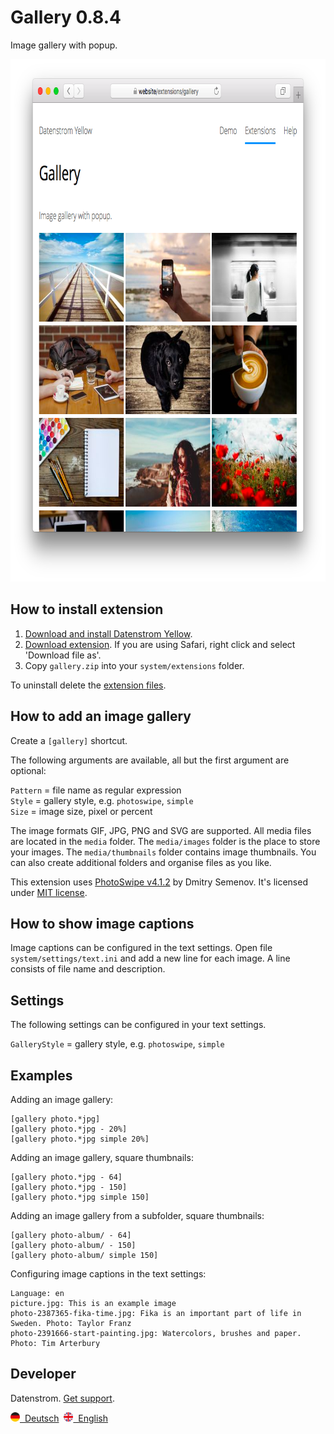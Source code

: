 Gallery 0.8.4
=============
Image gallery with popup.

<p align="center"><img src="gallery-screenshot.png?raw=true" width="795" height="836" alt="Screenshot"></p>

## How to install extension

1. [Download and install Datenstrom Yellow](https://github.com/datenstrom/yellow/).
2. [Download extension](https://github.com/datenstrom/yellow-extensions/raw/master/zip/gallery.zip). If you are using Safari, right click and select 'Download file as'.
3. Copy `gallery.zip` into your `system/extensions` folder.

To uninstall delete the [extension files](extension.ini).

## How to add an image gallery

Create a `[gallery]` shortcut.

The following arguments are available, all but the first argument are optional:
  
`Pattern` = file name as regular expression  
`Style` = gallery style, e.g. `photoswipe`, `simple`  
`Size` = image size, pixel or percent  

The image formats GIF, JPG, PNG and SVG are supported. All media files are located in the `media` folder. The `media/images` folder is the place to store your images. The `media/thumbnails` folder contains image thumbnails. You can also create additional folders and organise files as you like.

This extension uses [PhotoSwipe v4.1.2](https://github.com/dimsemenov/photoswipe) by Dmitry Semenov. It's licensed under [MIT license](https://opensource.org/licenses/MIT).

## How to show image captions

Image captions can be configured in the text settings. Open file `system/settings/text.ini` and add a new line for each image. A line consists of file name and description.

## Settings

The following settings can be configured in your text settings.

`GalleryStyle` = gallery style, e.g. `photoswipe`, `simple`  

## Examples

Adding an image gallery:

    [gallery photo.*jpg]
    [gallery photo.*jpg - 20%]
    [gallery photo.*jpg simple 20%]

Adding an image gallery, square thumbnails:

    [gallery photo.*jpg - 64]
    [gallery photo.*jpg - 150]
    [gallery photo.*jpg simple 150]

Adding an image gallery from a subfolder, square thumbnails:

    [gallery photo-album/ - 64]
    [gallery photo-album/ - 150]
    [gallery photo-album/ simple 150]

Configuring image captions in the text settings:

    Language: en
    picture.jpg: This is an example image
    photo-2387365-fika-time.jpg: Fika is an important part of life in Sweden. Photo: Taylor Franz
    photo-2391666-start-painting.jpg: Watercolors, brushes and paper. Photo: Tim Arterbury

## Developer

Datenstrom. [Get support](https://datenstrom.se/yellow/help/).

<p>
<a href="README-de.md"><img src="https://raw.githubusercontent.com/datenstrom/yellow-extensions/master/features/help/language-de.png" width="15" height="15" alt="Deutsch">&nbsp; Deutsch</a>&nbsp;
<a href="README.md"><img src="https://raw.githubusercontent.com/datenstrom/yellow-extensions/master/features/help/language-en.png" width="15" height="15" alt="English">&nbsp; English</a>&nbsp;
</p>
